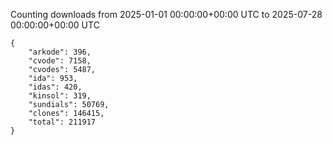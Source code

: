 
Counting downloads from 2025-01-01 00:00:00+00:00 UTC to 2025-07-28 00:00:00+00:00 UTC

```
{
    "arkode": 396,
    "cvode": 7158,
    "cvodes": 5487,
    "ida": 953,
    "idas": 420,
    "kinsol": 319,
    "sundials": 50769,
    "clones": 146415,
    "total": 211917
}
```
